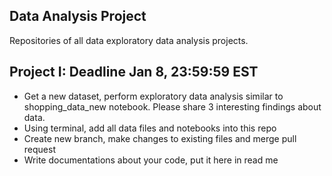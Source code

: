 ## Data Analysis Project
Repositories of all data exploratory data analysis projects.

## Project I: Deadline Jan 8, 23:59:59 EST 
- Get a new dataset, perform exploratory data analysis similar to shopping_data_new notebook. Please share 3 interesting findings about data.
- Using terminal, add all data files and notebooks into this repo 
- Create new branch, make changes to existing files and merge pull request 
- Write documentations about your code, put it here in read me
